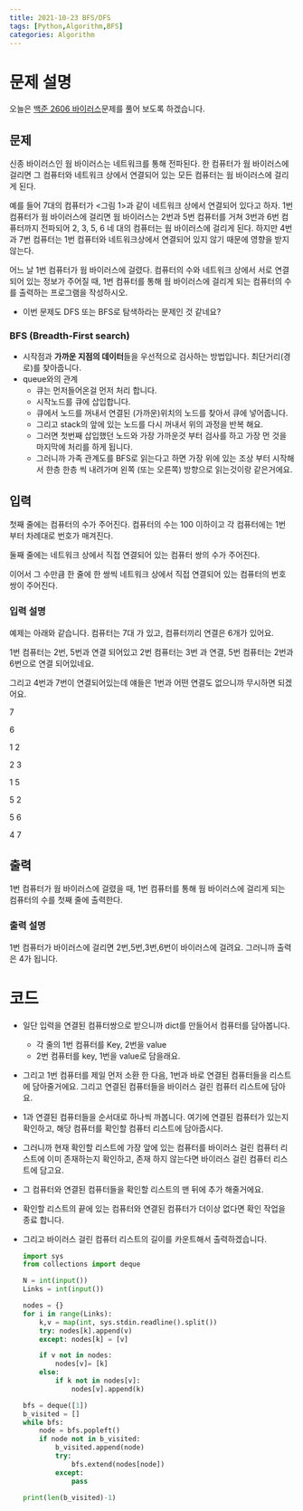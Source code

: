 ```yaml
---
title: 2021-10-23 BFS/DFS
tags: [Python,Algorithm,BFS]
categories: Algorithm
---
```

# 문제 설명 

오늘은 [백준 2606 바이러스](https://www.acmicpc.net/problem/2606)문제를 풀어 보도록 하겠습니다. 


## 문제 


신종 바이러스인 웜 바이러스는 네트워크를 통해 전파된다. 한 컴퓨터가 웜 바이러스에 걸리면 그 컴퓨터와 네트워크 상에서 연결되어 있는 모든 컴퓨터는 웜 바이러스에 걸리게 된다.

예를 들어 7대의 컴퓨터가 <그림 1>과 같이 네트워크 상에서 연결되어 있다고 하자. 1번 컴퓨터가 웜 바이러스에 걸리면 웜 바이러스는 2번과 5번 컴퓨터를 거쳐 3번과 6번 컴퓨터까지 전파되어 2, 3, 5, 6 네 대의 컴퓨터는 웜 바이러스에 걸리게 된다. 하지만 4번과 7번 컴퓨터는 1번 컴퓨터와 네트워크상에서 연결되어 있지 않기 때문에 영향을 받지 않는다.



어느 날 1번 컴퓨터가 웜 바이러스에 걸렸다. 컴퓨터의 수와 네트워크 상에서 서로 연결되어 있는 정보가 주어질 때, 1번 컴퓨터를 통해 웜 바이러스에 걸리게 되는 컴퓨터의 수를 출력하는 프로그램을 작성하시오.

- 이번 문제도 DFS 또는 BFS로 탐색하라는 문제인 것 같네요? 

### BFS (Breadth-First search)
- 시작점과 **가까운 지점의 데이터**들을 우선적으로 검사하는 방법입니다. 최단거리(경로)를 찾아줍니다. 
- queue와의 관계 
    - 큐는 먼저들어온걸 먼저 처리 합니다. 
    - 시작노드를 큐에 삽입합니다. 
    - 큐에서 노드를 꺼내서 연결된 (가까운)위치의 노드를 찾아서 큐에 넣어줍니다. 
    - 그리고 stack의 앞에 있는 노드를 다시 꺼내서 위의 과정을 반복 해요. 
    - 그러면 첫번째 삽입했던 노드와 가장 가까운것 부터 검사를 하고 가장 먼 것을 마지막에 처리를 하게 됩니다. 
    - 그러니까 가족 관계도를 BFS로 읽는다고 하면 가장 위에 있는 조상 부터 시작해서 한층 한층 씩 내려가며 왼쪽 (또는 오른쪽) 방향으로 읽는것이랑 같은거에요. 


## 입력
첫째 줄에는 컴퓨터의 수가 주어진다. 컴퓨터의 수는 100 이하이고 각 컴퓨터에는 1번 부터 차례대로 번호가 매겨진다. 

둘째 줄에는 네트워크 상에서 직접 연결되어 있는 컴퓨터 쌍의 수가 주어진다. 

이어서 그 수만큼 한 줄에 한 쌍씩 네트워크 상에서 직접 연결되어 있는 컴퓨터의 번호 쌍이 주어진다.

### 입력 설명 
예제는 아래와 같습니다. 컴퓨터는 7대 가 있고, 컴퓨터끼리 연결은 6개가 있어요. 

1번 컴퓨터는 2번, 5번과 연결 되어있고 
2번 컴퓨터는 3번 과 연결, 
5번 컴퓨터는 2번과 6번으로 연결 되어있네요.

그리고 4번과 7번이 연결되어있는데 얘들은 1번과 어떤 연결도 없으니까 무시하면 되겠어요. 


7

6

1 2

2 3

1 5

5 2

5 6

4 7


## 출력
1번 컴퓨터가 웜 바이러스에 걸렸을 때, 1번 컴퓨터를 통해 웜 바이러스에 걸리게 되는 컴퓨터의 수를 첫째 줄에 출력한다.
### 출력 설명
1번 컴퓨터가 바이러스에 걸리면 2번,5번,3번,6번이 바이러스에 걸려요. 그러니까 출력은 4가 됩니다. 

# 코드 

- 일단 입력을 연결된 컴퓨터쌍으로 받으니까 dict를 만들어서 컴퓨터를 담아봅니다. 
    - 각 줄의 1번 컴퓨터를 Key, 2번을 value 
    - 2번 컴퓨터를 key, 1번을 value로 담을래요. 

- 그리고 1번 컴퓨터를 제일 먼저 소환 한 다음, 
1번과 바로 연결된 컴퓨터들을 리스트에 담아줄거에요. 그리고 연결된 컴퓨터들을 바이러스 걸린 컴퓨터 리스트에 담아요. 

- 1과 연결된 컴퓨터들을 순서대로 하나씩 까봅니다. 여기에 연결된 컴퓨터가 있는지 확인하고, 해당 컴퓨터를 확인할 컴퓨터 리스트에 담아줍시다. 
 - 그러니까 현재 확인할 리스트에 가장 앞에 있는 컴퓨터를 바이러스 걸린 컴퓨터 리스트에 이미 존재하는지 확인하고, 존재 하지 않는다면 바이러스 걸린 컴퓨터 리스트에 담고요. 
- 그 컴퓨터와 연결된 컴퓨터들을 확인할 리스트의 맨 뒤에 추가 해줄거에요.
- 확인할 리스트의 끝에 있는 컴퓨터와 연결된 컴퓨터가 더이상 없다면 확인 작업을 종료 합니다. 
- 그리고 바이러스 걸린 컴퓨터 리스트의 길이를 카운트해서 출력하겠습니다. 

    ```python
    import sys
    from collections import deque

    N = int(input())
    Links = int(input())

    nodes = {}
    for i in range(Links):
        k,v = map(int, sys.stdin.readline().split())
        try: nodes[k].append(v)
        except: nodes[k] = [v]

        if v not in nodes:
            nodes[v]= [k]
        else:
            if k not in nodes[v]:
                nodes[v].append(k)

    bfs = deque([1])
    b_visited = []
    while bfs:
        node = bfs.popleft()
        if node not in b_visited:
            b_visited.append(node)
            try:
                bfs.extend(nodes[node])
            except:
                pass

    print(len(b_visited)-1)

    ```
